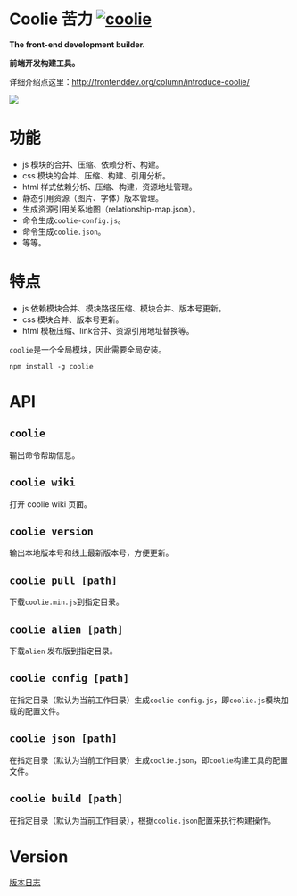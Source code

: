 # Coolie 苦力 [![coolie](https://img.shields.io/npm/v/coolie.svg?style=flat)](https://www.npmjs.org/package/coolie)

__The front-end development builder.__

__前端开发构建工具。__

详细介绍点这里：<http://frontenddev.org/column/introduce-coolie/>


![](http://s.ydr.me/f/i/20150505183542392874181823)


# 功能
- js 模块的合并、压缩、依赖分析、构建。
- css 模块的合并、压缩、构建、引用分析。
- html 样式依赖分析、压缩、构建，资源地址管理。
- 静态引用资源（图片、字体）版本管理。
- 生成资源引用关系地图（relationship-map.json）。
- 命令生成`coolie-config.js`。
- 命令生成`coolie.json`。
- 等等。


# 特点
- js 依赖模块合并、模块路径压缩、模块合并、版本号更新。
- css 模块合并、版本号更新。
- html 模板压缩、link合并、资源引用地址替换等。


`coolie`是一个全局模块，因此需要全局安装。
```
npm install -g coolie
```


# API
## `coolie`
输出命令帮助信息。


## `coolie wiki`
打开 coolie wiki 页面。


## `coolie version`
输出本地版本号和线上最新版本号，方便更新。


## `coolie pull [path]`
下载`coolie.min.js`到指定目录。


## `coolie alien [path]`
下载`alien` 发布版到指定目录。


## `coolie config [path]`
在指定目录（默认为当前工作目录）生成`coolie-config.js`，即`coolie.js`模块加载的配置文件。


## `coolie json [path]`
在指定目录（默认为当前工作目录）生成`coolie.json`，即`coolie`构建工具的配置文件。


## `coolie build [path]`
在指定目录（默认为当前工作目录），根据`coolie.json`配置来执行构建操作。


# Version
[版本日志](./version.md)

